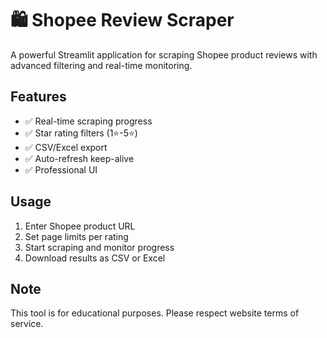 # 🛍️ Shopee Review Scraper

A powerful Streamlit application for scraping Shopee product reviews with advanced filtering and real-time monitoring.

## Features
- ✅ Real-time scraping progress
- ✅ Star rating filters (1⭐-5⭐)
- ✅ CSV/Excel export
- ✅ Auto-refresh keep-alive
- ✅ Professional UI

## Usage
1. Enter Shopee product URL
2. Set page limits per rating
3. Start scraping and monitor progress
4. Download results as CSV or Excel

## Note
This tool is for educational purposes. Please respect website terms of service.
